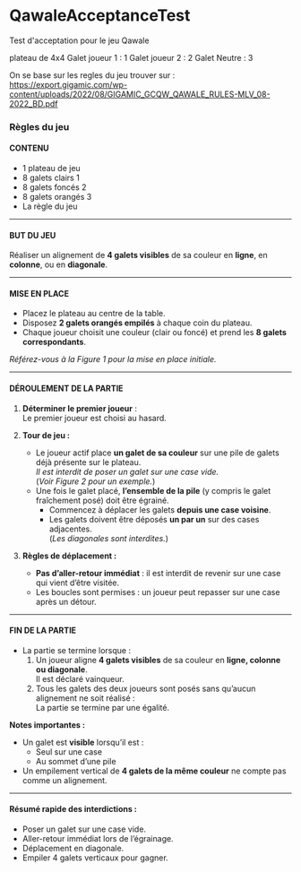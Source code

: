 # QawaleAcceptanceTest
Test d'acceptation pour le jeu Qawale



plateau de 4x4
Galet joueur 1 : 1
Galet joueur 2 : 2
Galet Neutre : 3

On se base sur les regles du jeu trouver sur : https://export.gigamic.com/wp-content/uploads/2022/08/GIGAMIC_GCQW_QAWALE_RULES-MLV_08-2022_BD.pdf

### **Règles du jeu**

#### **CONTENU**
- 1 plateau de jeu  
- 8 galets clairs  1
- 8 galets foncés  2
- 8 galets orangés  3
- La règle du jeu

---

#### **BUT DU JEU**
Réaliser un alignement de **4 galets visibles** de sa couleur en **ligne**, en **colonne**, ou en **diagonale**.

---

#### **MISE EN PLACE**
- Placez le plateau au centre de la table.
- Disposez **2 galets orangés empilés** à chaque coin du plateau.  
- Chaque joueur choisit une couleur (clair ou foncé) et prend les **8 galets correspondants**.  

*Référez-vous à la Figure 1 pour la mise en place initiale.*

---

#### **DÉROULEMENT DE LA PARTIE**
1. **Déterminer le premier joueur** :  
   Le premier joueur est choisi au hasard.

2. **Tour de jeu :**  
   - Le joueur actif place **un galet de sa couleur** sur une pile de galets déjà présente sur le plateau.  
     *Il est interdit de poser un galet sur une case vide.*  
     (*Voir Figure 2 pour un exemple.*)
   - Une fois le galet placé, **l’ensemble de la pile** (y compris le galet fraîchement posé) doit être égrainé.  
     - Commencez à déplacer les galets **depuis une case voisine**.  
     - Les galets doivent être déposés **un par un** sur des cases adjacentes.  
       (*Les diagonales sont interdites.*)

3. **Règles de déplacement :**  
   - **Pas d’aller-retour immédiat** : il est interdit de revenir sur une case qui vient d’être visitée.
   - Les boucles sont permises : un joueur peut repasser sur une case après un détour.

---

#### **FIN DE LA PARTIE**
- La partie se termine lorsque :
  1. Un joueur aligne **4 galets visibles** de sa couleur en **ligne, colonne ou diagonale**.  
     Il est déclaré vainqueur.
  2. Tous les galets des deux joueurs sont posés sans qu’aucun alignement ne soit réalisé :  
     La partie se termine par une égalité.

**Notes importantes :**  
- Un galet est **visible** lorsqu’il est :
  - Seul sur une case  
  - Au sommet d’une pile  
- Un empilement vertical de **4 galets de la même couleur** ne compte pas comme un alignement.

---

#### **Résumé rapide des interdictions :**
- Poser un galet sur une case vide.  
- Aller-retour immédiat lors de l’égrainage.  
- Déplacement en diagonale.  
- Empiler 4 galets verticaux pour gagner.
